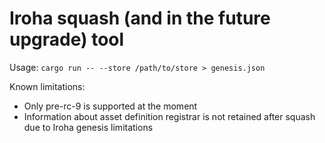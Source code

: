 # Iroha squash (and in the future upgrade) tool

Usage: `cargo run -- --store /path/to/store > genesis.json`

Known limitations:
- Only pre-rc-9 is supported at the moment
- Information about asset definition registrar is not retained after squash due to Iroha genesis limitations
